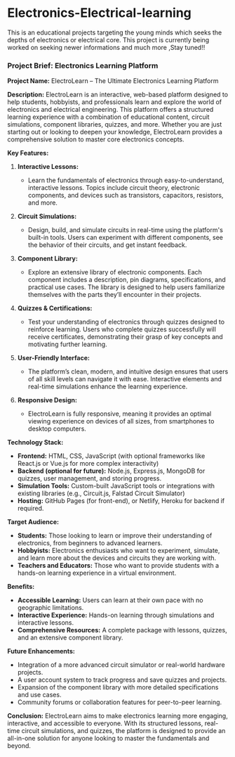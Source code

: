 # Electronics-Electrical-learning
This is an educational projects targeting the young minds which seeks the depths of electronics or electrical core. This project is currently being worked on seeking newer informations and much more ,Stay tuned!!


### **Project Brief: Electronics Learning Platform**

**Project Name:** ElectroLearn – The Ultimate Electronics Learning Platform

**Description:**
ElectroLearn is an interactive, web-based platform designed to help students, hobbyists, and professionals learn and explore the world of electronics and electrical engineering. This platform offers a structured learning experience with a combination of educational content, circuit simulations, component libraries, quizzes, and more. Whether you are just starting out or looking to deepen your knowledge, ElectroLearn provides a comprehensive solution to master core electronics concepts.

**Key Features:**
1. **Interactive Lessons:**
   - Learn the fundamentals of electronics through easy-to-understand, interactive lessons. Topics include circuit theory, electronic components, and devices such as transistors, capacitors, resistors, and more.
   
2. **Circuit Simulations:**
   - Design, build, and simulate circuits in real-time using the platform's built-in tools. Users can experiment with different components, see the behavior of their circuits, and get instant feedback.

3. **Component Library:**
   - Explore an extensive library of electronic components. Each component includes a description, pin diagrams, specifications, and practical use cases. The library is designed to help users familiarize themselves with the parts they’ll encounter in their projects.

4. **Quizzes & Certifications:**
   - Test your understanding of electronics through quizzes designed to reinforce learning. Users who complete quizzes successfully will receive certificates, demonstrating their grasp of key concepts and motivating further learning.

5. **User-Friendly Interface:**
   - The platform’s clean, modern, and intuitive design ensures that users of all skill levels can navigate it with ease. Interactive elements and real-time simulations enhance the learning experience.

6. **Responsive Design:**
   - ElectroLearn is fully responsive, meaning it provides an optimal viewing experience on devices of all sizes, from smartphones to desktop computers.

**Technology Stack:**
- **Frontend:** HTML, CSS, JavaScript (with optional frameworks like React.js or Vue.js for more complex interactivity)
- **Backend (optional for future):** Node.js, Express.js, MongoDB for quizzes, user management, and storing progress.
- **Simulation Tools:** Custom-built JavaScript tools or integrations with existing libraries (e.g., Circuit.js, Falstad Circuit Simulator)
- **Hosting:** GitHub Pages (for front-end), or Netlify, Heroku for backend if required.

**Target Audience:**
- **Students:** Those looking to learn or improve their understanding of electronics, from beginners to advanced learners.
- **Hobbyists:** Electronics enthusiasts who want to experiment, simulate, and learn more about the devices and circuits they are working with.
- **Teachers and Educators:** Those who want to provide students with a hands-on learning experience in a virtual environment.

**Benefits:**
- **Accessible Learning:** Users can learn at their own pace with no geographic limitations.
- **Interactive Experience:** Hands-on learning through simulations and interactive lessons.
- **Comprehensive Resources:** A complete package with lessons, quizzes, and an extensive component library.

**Future Enhancements:**
- Integration of a more advanced circuit simulator or real-world hardware projects.
- A user account system to track progress and save quizzes and projects.
- Expansion of the component library with more detailed specifications and use cases.
- Community forums or collaboration features for peer-to-peer learning.

**Conclusion:**
ElectroLearn aims to make electronics learning more engaging, interactive, and accessible to everyone. With its structured lessons, real-time circuit simulations, and quizzes, the platform is designed to provide an all-in-one solution for anyone looking to master the fundamentals and beyond.
